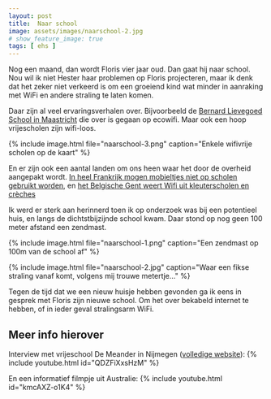 ```yaml
---
layout: post
title:  Naar school
image: assets/images/naarschool-2.jpg
# show_feature_image: true
tags: [ ehs ]
---
```


Nog een maand, dan wordt Floris vier jaar oud. Dan gaat hij naar school. Nou wil ik niet Hester haar problemen op Floris projecteren, maar ik denk dat het zeker niet verkeerd is om een groeiend kind wat minder in aanraking met WiFi en andere straling te laten komen.

Daar zijn al veel ervaringsverhalen over. Bijvoorbeeld de [Bernard Lievegoed School in Maastricht](http://www.dagreis.nl/2019/08/29/bernard-lievegoedschool-wifireductie/) die over is gegaan op ecowifi. Maar ook een hoop vrijescholen zijn wifi-loos.

{% include image.html file="naarschool-3.png" caption="Enkele wifivrije scholen op de kaart" %}

En er zijn ook een aantal landen om ons heen waar het door de overheid aangepakt wordt. [In heel Frankrijk mogen mobieltjes niet op scholen gebruikt worden](https://www.lemonde.fr/education/article/2017/12/10/plus-de-telephones-portables-dans-les-ecoles-et-colleges-a-la-rentree-2018-annonce-le-ministre-de-l-education-nationale_5227485_1473685.html), en [het Belgische Gent weert Wifi uit kleuterscholen en crèches](https://www.standaard.be/cnt/dmf20140613_01139429)

Ik werd er sterk aan herinnerd toen ik op onderzoek was bij een potentieel huis, en langs de dichtstbijzijnde school kwam. Daar stond op nog geen 100 meter afstand een zendmast.

{% include image.html file="naarschool-1.png" caption="Een zendmast op 100m van de school af" %}

{% include image.html file="naarschool-2.jpg" caption="Waar een fikse straling vanaf komt, volgens mij trouwe metertje..." %}

Tegen de tijd dat we een nieuw huisje hebben gevonden ga ik eens in gesprek met Floris zijn nieuwe school. Om het over bekabeld internet te hebben, of in ieder geval stralingsarm WiFi.

## Meer info hierover

Interview met vrijeschool De Meander in Nijmegen ([volledige website](https://stralinginonderwijs.wordpress.com/2018/05/15/praktijkvoorbeeld-meander-nijmegen/)):
{% include youtube.html id="QDZFiXxsHzM" %}

En een informatief filmpje uit Australie:
{% include youtube.html id="kmcAXZ-o1K4" %}
